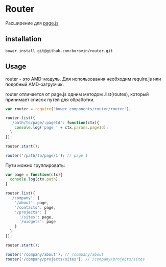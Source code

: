 Router
==========

Расширение для [page.js](https://github.com/visionmedia/page.js)

installation
------------

```
bower install git@github.com:borovin/router.git
```

Usage
-----

router - это AMD-модуль. Для использования необходим require.js или подобный AMD-загрузчик.

router отличается от page.js одним методом .list(routes), который принимает список путей для обработки.

```javascript
var router = require('bower_components/router/router');

router.list({
  '/path/to/page/:pageId': function(ctx){
    console.log('page ' + ctx.params.pageId);
  }
});

router.start();

router('/path/to/page/1'); // page 1
```

Пути можно группировать:

```javascript
var page = function(ctx){
  console.log(ctx.path);
}

router.list({
  '/company': {
    '/about': page,
    '/contacts': page,
    '/projects': {
      '/sites': page,
      '/widgets': page
    }
  }
});

router.start();

router('/company/about'); // /company/about
router('/company/projects/sites'); // /company/projects/sites
```

